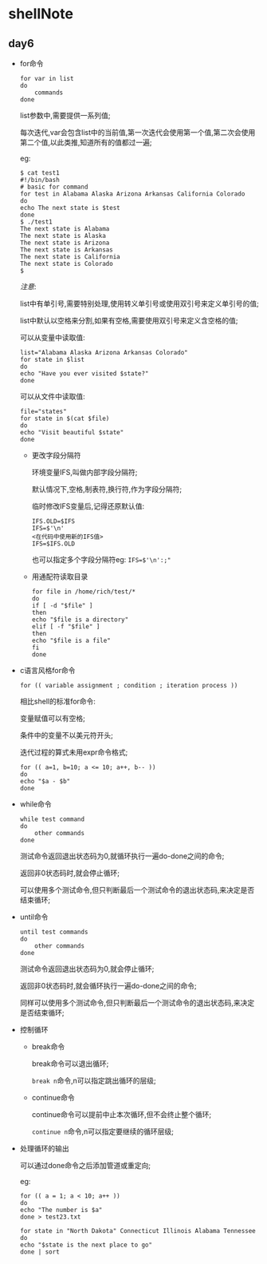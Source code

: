 # shellNote
## day6

* for命令

	```
	for var in list
	do
		commands
	done
	```

	list参数中,需要提供一系列值;

	每次迭代,var会包含list中的当前值,第一次迭代会使用第一个值,第二次会使用第二个值,以此类推,知道所有的值都过一遍;

	eg:

	```
	$ cat test1
	#!/bin/bash
	# basic for command
	for test in Alabama Alaska Arizona Arkansas California Colorado
	do
	echo The next state is $test
	done
	$ ./test1
	The next state is Alabama
	The next state is Alaska
	The next state is Arizona
	The next state is Arkansas
	The next state is California
	The next state is Colorado
	$
	```

	*注意*: 

	list中有单引号,需要特别处理,使用转义单引号或使用双引号来定义单引号的值;

	list中默认以空格来分割,如果有空格,需要使用双引号来定义含空格的值;

	可以从变量中读取值:

	```
	list="Alabama Alaska Arizona Arkansas Colorado"
	for state in $list
	do
	echo "Have you ever visited $state?"
	done
	```

	可以从文件中读取值:
	```
	file="states"
	for state in $(cat $file)
	do
	echo "Visit beautiful $state"
	done
	```

	* 更改字段分隔符

		环境变量IFS,叫做内部字段分隔符;

		默认情况下,空格,制表符,换行符,作为字段分隔符;

		临时修改IFS变量后,记得还原默认值:

		```
		IFS.OLD=$IFS
		IFS=$'\n'
		<在代码中使用新的IFS值>
		IFS=$IFS.OLD
		```

		也可以指定多个字段分隔符eg: `IFS=$'\n':;"`

	* 用通配符读取目录

		```
		for file in /home/rich/test/*
		do
		if [ -d "$file" ]
		then
		echo "$file is a directory"
		elif [ -f "$file" ]
		then
		echo "$file is a file"
		fi
		done
		```

* c语言风格for命令

	`for (( variable assignment ; condition ; iteration process ))`

	相比shell的标准for命令:
	
	变量赋值可以有空格;

	条件中的变量不以美元符开头;

	迭代过程的算式未用expr命令格式;

	```
	for (( a=1, b=10; a <= 10; a++, b-- ))
	do
	echo "$a - $b"
	done
	```

* while命令

	```
	while test command
	do 
		other commands
	done
	```

	测试命令返回退出状态码为0,就循环执行一遍do-done之间的命令;

	返回非0状态码时,就会停止循环;

	可以使用多个测试命令,但只判断最后一个测试命令的退出状态码,来决定是否结束循环;

* until命令

	```
	until test commands
	do
		other commands
	done
	```

	测试命令返回退出状态码为0,就会停止循环;

	返回非0状态码时,就会循环执行一遍do-done之间的命令;

	同样可以使用多个测试命令,但只判断最后一个测试命令的退出状态码,来决定是否结束循环;

* 控制循环

	* break命令

		break命令可以退出循环;

		`break n`命令,n可以指定跳出循环的层级;

	* continue命令

		continue命令可以提前中止本次循环,但不会终止整个循环;

		`continue n`命令,n可以指定要继续的循环层级;

* 处理循环的输出

	可以通过done命令之后添加管道或重定向;

	eg:

	```
	for (( a = 1; a < 10; a++ ))
	do
	echo "The number is $a"
	done > test23.txt
	```
	```
	for state in "North Dakota" Connecticut Illinois Alabama Tennessee
	do
	echo "$state is the next place to go"
	done | sort
	```
